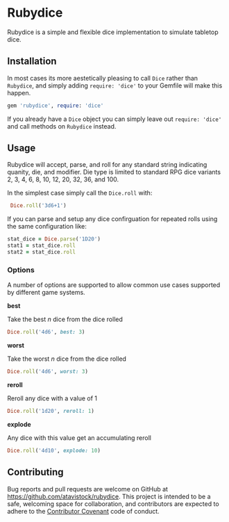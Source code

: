 # Rubydice

Rubydice is a simple and flexible dice implementation to simulate tabletop dice.

## Installation

In most cases its more aestetically pleasing to call `Dice` rather than
`Rubydice`, and simply adding `require: 'dice'` to your Gemfile will make
this happen.

```ruby
gem 'rubydice', require: 'dice'
```

If you already have a `Dice` object you can simply leave out `require: 'dice'` and call methods on `Rubydice` instead.

## Usage

Rubydice will accept, parse, and roll for any standard string indicating quanity, die, and modifier.  Die type is limited to standard RPG dice variants 2, 3, 4, 6, 8, 10, 12, 20, 32, 36, and 100.

In the simplest case simply call the `Dice.roll` with:
```ruby
 Dice.roll('3d6+1')
```

If you can parse and setup any dice confirguation for repeated rolls using the same configuration like:
```ruby
stat_dice = Dice.parse('1D20')
stat1 = stat_dice.roll
stat2 = stat_dice.roll
```

### Options ####

A number of options are supported to allow common use cases supported by different game systems.

__best__

Take the best _n_ dice from the dice rolled
```ruby
Dice.roll('4d6', best: 3)
```

__worst__

Take the worst _n_ dice from the dice rolled
```ruby
Dice.roll('4d6', worst: 3)
```

__reroll__

Reroll any dice with a value of 1
```ruby
Dice.roll('1d20', reroll: 1)
```

__explode__

Any dice with this value get an accumulating reroll
```ruby
Dice.roll('4d10', explode: 10)
```

## Contributing

Bug reports and pull requests are welcome on GitHub at https://github.com/atavistock/rubydice. This project is intended to be a safe, welcoming space for collaboration, and contributors are expected to adhere to the [Contributor Covenant](http://contributor-covenant.org) code of conduct.
